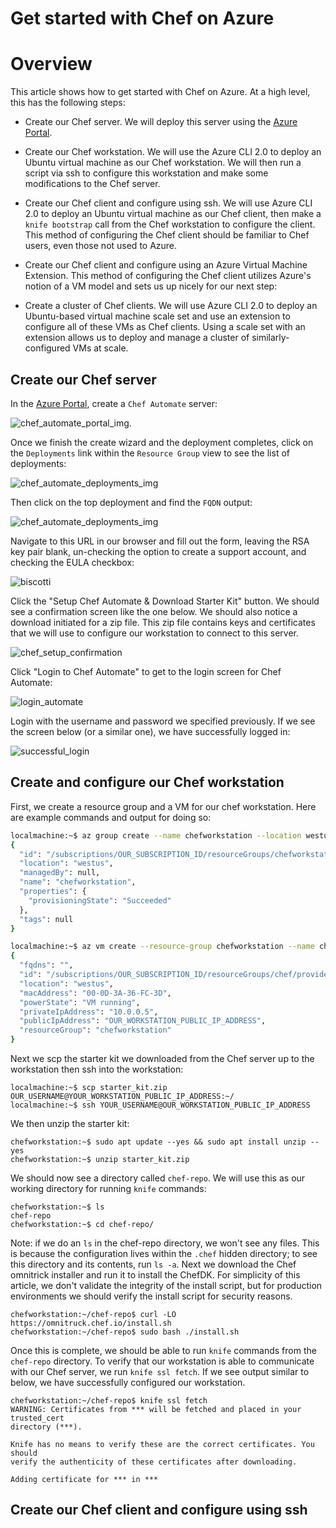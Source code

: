 Get started with Chef on Azure
==============================

# Overview

This article shows how to get started with Chef on Azure. At a high level, this has the following steps:

* Create our Chef server. We will deploy this server using the [Azure Portal](portal.azure.com).

* Create our Chef workstation. We will use the Azure CLI 2.0 to deploy an Ubuntu virtual machine as our Chef workstation. We will then run a script via ssh to configure this workstation and make some modifications to the Chef server.

* Create our Chef client and configure using ssh. We will use Azure CLI 2.0 to deploy an Ubuntu virtual machine as our Chef client, then make a `knife bootstrap` call from the Chef workstation to configure the client. This method of configuring the Chef client should be familiar to Chef users, even those not used to Azure.

* Create our Chef client and configure using an Azure Virtual Machine Extension. This method of configuring the Chef client utilizes Azure's notion of a VM model and sets us up nicely for our next step:

* Create a cluster of Chef clients. We will use Azure CLI 2.0 to deploy an Ubuntu-based virtual machine scale set and use an extension to configure all of these VMs as Chef clients. Using a scale set with an extension allows us to deploy and manage a cluster of similarly-configured VMs at scale.

## Create our Chef server

In the [Azure Portal](portal.azure.com), create a `Chef Automate` server:

![chef_automate_portal_img](https://raw.githubusercontent.com/gatneil/demos/chef/img/chef_automate_portal.jpg).

Once we finish the create wizard and the deployment completes, click on the `Deployments` link within the `Resource Group` view to see the list of deployments:

![chef_automate_deployments_img](https://raw.githubusercontent.com/gatneil/demos/chef/img/deployments.jpg)

Then click on the top deployment and find the `FQDN` output:

![chef_automate_deployments_img](https://raw.githubusercontent.com/gatneil/demos/chef/img/ChefAutomateUrl.jpg)

Navigate to this URL in our browser and fill out the form, leaving the RSA key pair blank, un-checking the option to create a support account, and checking the EULA checkbox:

![biscotti](https://raw.githubusercontent.com/gatneil/demos/chef/img/biscotti.PNG)

Click the "Setup Chef Automate & Download Starter Kit" button. We should see a confirmation screen like the one below. We should also notice a download initiated for a zip file. This zip file contains keys and certificates that we will use to configure our workstation to connect to this server.

![chef_setup_confirmation](https://raw.githubusercontent.com/gatneil/demos/chef/img/chef_setup_confirmation.PNG)

Click "Login to Chef Automate" to get to the login screen for Chef Automate:

![login_automate](https://raw.githubusercontent.com/gatneil/demos/chef/img/login_automate.PNG)

Login with the username and password we specified previously. If we see the screen below (or a similar one), we have successfully logged in:

![successful_login](https://raw.githubusercontent.com/gatneil/demos/chef/img/successful_login.PNG)

## Create and configure our Chef workstation

First, we create a resource group and a VM for our chef workstation. Here are example commands and output for doing so:

```bash
localmachine:~$ az group create --name chefworkstation --location westus
{
  "id": "/subscriptions/OUR_SUBSCRIPTION_ID/resourceGroups/chefworkstation",
  "location": "westus",
  "managedBy": null,
  "name": "chefworkstation",
  "properties": {
    "provisioningState": "Succeeded"
  },
  "tags": null
}

localmachine:~$ az vm create --resource-group chefworkstation --name chefworkstation --image UbuntuLTS --admin-username OUR_USERNAME_HERE --authentication-type password --admin-password OUR_PASSWORD_HERE
{
  "fqdns": "",
  "id": "/subscriptions/OUR_SUBSCRIPTION_ID/resourceGroups/chef/providers/Microsoft.Compute/virtualMachines/test",
  "location": "westus",
  "macAddress": "00-0D-3A-36-FC-3D",
  "powerState": "VM running",
  "privateIpAddress": "10.0.0.5",
  "publicIpAddress": "OUR_WORKSTATION_PUBLIC_IP_ADDRESS",
  "resourceGroup": "chefworkstation"
}
```

Next we scp the starter kit we downloaded from the Chef server up to the workstation then ssh into the workstation:
```
localmachine:~$ scp starter_kit.zip OUR_USERNAME@YOUR_WORKSTATION_PUBLIC_IP_ADDRESS:~/
localmachine:~$ ssh YOUR_USERNAME@OUR_WORKSTATION_PUBLIC_IP_ADDRESS
```

We then unzip the starter kit:

```
chefworkstation:~$ sudo apt update --yes && sudo apt install unzip --yes
chefworkstation:~$ unzip starter_kit.zip
```

We should now see a directory called `chef-repo`. We will use this as our working directory for running `knife` commands:

```
chefworkstation:~$ ls
chef-repo
chefworkstation:~$ cd chef-repo/
```

Note: if we do an `ls` in the chef-repo directory, we won't see any files. This is because the configuration lives within the `.chef` hidden directory; to see this directory and its contents, run `ls -a`. Next we download the Chef omnitrick installer and run it to install the ChefDK. For simplicity of this article, we don't validate the integrity of the install script, but for production environments we should verify the install script for security reasons.

```
chefworkstation:~/chef-repo$ curl -LO https://omnitruck.chef.io/install.sh
chefworkstation:~/chef-repo$ sudo bash ./install.sh
```

Once this is complete, we should be able to run `knife` commands from the `chef-repo` directory. To verify that our workstation is able to communicate with our Chef server, we run `knife ssl fetch`. If we see output similar to below, we have successfully configured our workstation.

```
chefworkstation:~/chef-repo$ knife ssl fetch
WARNING: Certificates from *** will be fetched and placed in your trusted_cert
directory (***).

Knife has no means to verify these are the correct certificates. You should
verify the authenticity of these certificates after downloading.

Adding certificate for *** in ***
```


## Create our Chef client and configure using ssh
